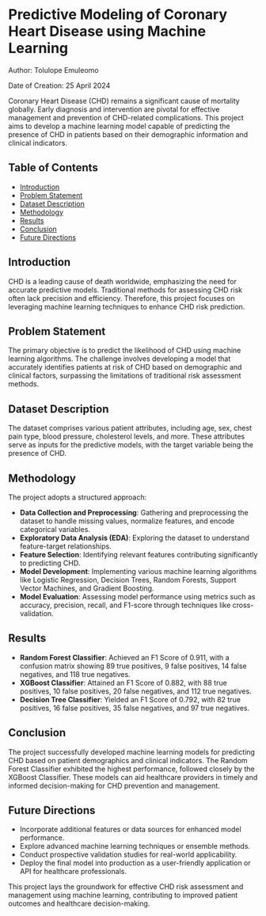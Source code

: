 # Predictive Modeling of Coronary Heart Disease using Machine Learning

Author: Tolulope Emuleomo

Date of Creation: 25 April 2024

Coronary Heart Disease (CHD) remains a significant cause of mortality globally. Early diagnosis and intervention are pivotal for effective management and prevention of CHD-related complications. This project aims to develop a machine learning model capable of predicting the presence of CHD in patients based on their demographic information and clinical indicators.

## Table of Contents

- [Introduction](#introduction)
- [Problem Statement](#problem-statement)
- [Dataset Description](#dataset-description)
- [Methodology](#methodology)
- [Results](#results)
- [Conclusion](#conclusion)
- [Future Directions](#future-directions)

## Introduction

CHD is a leading cause of death worldwide, emphasizing the need for accurate predictive models. Traditional methods for assessing CHD risk often lack precision and efficiency. Therefore, this project focuses on leveraging machine learning techniques to enhance CHD risk prediction.

## Problem Statement

The primary objective is to predict the likelihood of CHD using machine learning algorithms. The challenge involves developing a model that accurately identifies patients at risk of CHD based on demographic and clinical factors, surpassing the limitations of traditional risk assessment methods.

## Dataset Description

The dataset comprises various patient attributes, including age, sex, chest pain type, blood pressure, cholesterol levels, and more. These attributes serve as inputs for the predictive models, with the target variable being the presence of CHD.

## Methodology

The project adopts a structured approach:

- **Data Collection and Preprocessing**: Gathering and preprocessing the dataset to handle missing values, normalize features, and encode categorical variables.
- **Exploratory Data Analysis (EDA)**: Exploring the dataset to understand feature-target relationships.
- **Feature Selection**: Identifying relevant features contributing significantly to predicting CHD.
- **Model Development**: Implementing various machine learning algorithms like Logistic Regression, Decision Trees, Random Forests, Support Vector Machines, and Gradient Boosting.
- **Model Evaluation**: Assessing model performance using metrics such as accuracy, precision, recall, and F1-score through techniques like cross-validation.

## Results

- **Random Forest Classifier**: Achieved an F1 Score of 0.911, with a confusion matrix showing 89 true positives, 9 false positives, 14 false negatives, and 118 true negatives.
- **XGBoost Classifier**: Attained an F1 Score of 0.882, with 88 true positives, 10 false positives, 20 false negatives, and 112 true negatives.
- **Decision Tree Classifier**: Yielded an F1 Score of 0.792, with 82 true positives, 16 false positives, 35 false negatives, and 97 true negatives.

## Conclusion

The project successfully developed machine learning models for predicting CHD based on patient demographics and clinical indicators. The Random Forest Classifier exhibited the highest performance, followed closely by the XGBoost Classifier. These models can aid healthcare providers in timely and informed decision-making for CHD prevention and management.

## Future Directions

- Incorporate additional features or data sources for enhanced model performance.
- Explore advanced machine learning techniques or ensemble methods.
- Conduct prospective validation studies for real-world applicability.
- Deploy the final model into production as a user-friendly application or API for healthcare professionals.

This project lays the groundwork for effective CHD risk assessment and management using machine learning, contributing to improved patient outcomes and healthcare decision-making.
